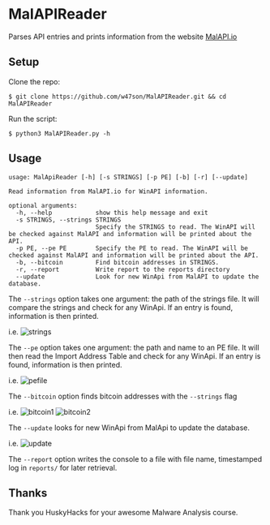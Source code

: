 # MalAPIReader
Parses API entries and prints information from the website [MalAPI.io](https://malapi.io/)

## Setup
Clone the repo:
```
$ git clone https://github.com/w47son/MalAPIReader.git && cd MalAPIReader
```

Run the script:
```
$ python3 MalAPIReader.py -h
```
## Usage
``` 
usage: MalApiReader [-h] [-s STRINGS] [-p PE] [-b] [-r] [--update]

Read information from MalAPI.io for WinAPI information.

optional arguments:
  -h, --help            show this help message and exit
  -s STRINGS, --strings STRINGS
                        Specify the STRINGS to read. The WinAPI will be checked against MalAPI and information will be printed about the API.
  -p PE, --pe PE        Specify the PE to read. The WinAPI will be checked against MalAPI and information will be printed about the API.
  -b, --bitcoin         Find bitcoin addresses in STRINGS.
  -r, --report          Write report to the reports directory
  --update              Look for new WinApi from MalAPI to update the database.
```

The `--strings` option takes one argument: the path of the strings file. It will compare the strings and check for any WinApi. If an entry is found, information is then printed.

i.e.
![strings](https://user-images.githubusercontent.com/54062322/203841778-d974c684-54d4-4b2b-86d4-d418e826fc79.png)


The `--pe` option takes one argument: the path and name to an PE file. It will then read the Import Address Table and check for any WinApi. If an entry is found, information is then printed.

i.e.
![pefile](https://user-images.githubusercontent.com/54062322/203842000-35965867-b137-4aff-895e-ea18c5fe7299.png)


The `--bitcoin` option finds bitcoin addresses with the `--strings` flag

i.e.
![bitcoin1](https://user-images.githubusercontent.com/54062322/203842732-abae0f45-59e9-4067-a2a8-f38ba957474c.png)
![bitcoin2](https://user-images.githubusercontent.com/54062322/203842746-aed7b0d4-5350-4096-8f5d-662d45fbb12a.png)


The `--update` looks for new WinApi from MalApi to update the database.

i.e.
![update](https://user-images.githubusercontent.com/54062322/203842183-63bc058a-7ee9-42d9-91d4-24fba019579a.png)

The `--report` option writes the console to a file with file name, timestamped log in `reports/` for later retrieval.


## Thanks
Thank you HuskyHacks for your awesome Malware Analysis course.
